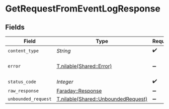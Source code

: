 # GetRequestFromEventLogResponse


## Fields

| Field                                                                          | Type                                                                           | Required                                                                       | Description                                                                    |
| ------------------------------------------------------------------------------ | ------------------------------------------------------------------------------ | ------------------------------------------------------------------------------ | ------------------------------------------------------------------------------ |
| `content_type`                                                                 | *String*                                                                       | :heavy_check_mark:                                                             | N/A                                                                            |
| `error`                                                                        | [T.nilable(Shared::Error)](../../models/shared/error.md)                       | :heavy_minus_sign:                                                             | Default error response                                                         |
| `status_code`                                                                  | *Integer*                                                                      | :heavy_check_mark:                                                             | N/A                                                                            |
| `raw_response`                                                                 | [Faraday::Response](https://www.rubydoc.info/gems/faraday/Faraday/Response)    | :heavy_minus_sign:                                                             | N/A                                                                            |
| `unbounded_request`                                                            | [T.nilable(Shared::UnboundedRequest)](../../models/shared/unboundedrequest.md) | :heavy_minus_sign:                                                             | OK                                                                             |